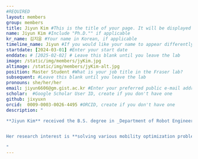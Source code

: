```yaml
---
#REQUIRED
layout: members
group: members
title: Jiyun Kim #This is the title of your page. It will be displayed in the navigation bar and on the page itself.
name: Jiyun Kim #Include "Ph.D."" if applicable
kr_name: 김지윤 #Your name in Korean, if applicable
timeline_name: Jiyun #If you would like your name to appear differently on the Lab timeline, fill out this line.
startdate: [2024-03-01] #Enter your start date
enddate: # [2025-02-02] # Leave this blank until you leave the lab
image: /static/img/members/jyKim.jpg 
altimage: /static/img/members/jyKim-alt.jpg 
position: Master Student #What is your job title in the Fraser lab?
subsequent: #Leave this blank until you leave the lab
pronouns: she/her/her
email: jiyun6606@gm.gist.ac.kr #Enter your preferred public e-mail address
scholar:  #Google Scholar User ID, create if you don't have one
github: jixyuxn
orcid:  0009-0003-0026-4495 #ORCID, create if you don't have one
description: "

**Jiyun Kim** received the B.S. degree in _Department of Robot Engineering_ from [**Keimyung Universitiy**](https://www.kmu.ac.kr/uni/main/main.jsp), South Korea, in 2024, and is currently  pursuing an M.S. degree in _Artificial Intelligence Graduate School_ from [**Gwangju Institute of Science and Technology (GIST)**](https://www.gist.ac.kr/en/main.html), South Korea. 


Her research interest is **solving various mobility optimization problems by neural networks**

"
---
```

